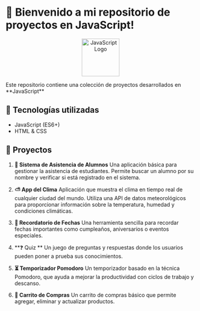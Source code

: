 # 🚀 Bienvenido a mi repositorio de proyectos en JavaScript!

<p align="center">
  <img src="https://upload.wikimedia.org/wikipedia/commons/6/6a/JavaScript-logo.png" alt="JavaScript Logo" width="100">
</p>
Este repositorio contiene una colección de proyectos desarrollados en **JavaScript**

## 📌 Tecnologías utilizadas
- JavaScript (ES6+)
- HTML & CSS

## 📂 Proyectos

1. **🏫 Sistema de Asistencia de Alumnos**
   Una aplicación básica para gestionar la asistencia de estudiantes. Permite buscar un alumno por su nombre y verificar si está registrado en el sistema.

2. **⛅ App del Clima**
   Aplicación que muestra el clima en tiempo real de cualquier ciudad del mundo. Utiliza una API de datos meteorológicos para proporcionar información sobre la temperatura, humedad y condiciones climáticas.

3. **🎉 Recordatorio de Fechas**
   Una herramienta sencilla para recordar fechas importantes como cumpleaños, aniversarios o eventos especiales.

4. **❓ Quiz **
   Un juego de preguntas y respuestas donde los usuarios pueden poner a prueba sus conocimientos.

5. **⏳ Temporizador Pomodoro**
   Un temporizador basado en la técnica Pomodoro, que ayuda a mejorar la productividad con ciclos de trabajo y descanso.

6. **🛒 Carrito de Compras**
   Un carrito de compras básico que permite agregar, eliminar y actualizar productos.
